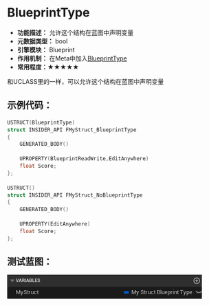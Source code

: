 # BlueprintType

- **功能描述：**  允许这个结构在蓝图中声明变量
- **元数据类型：** bool
- **引擎模块：** Blueprint
- **作用机制：** 在Meta中加入[BlueprintType](../../../../Meta/Blueprint/BlueprintType.md)
- **常用程度：★★★★★**

和UCLASS里的一样，可以允许这个结构在蓝图中声明变量

## 示例代码：

```cpp
USTRUCT(BlueprintType)
struct INSIDER_API FMyStruct_BlueprintType
{
	GENERATED_BODY()

	UPROPERTY(BlueprintReadWrite,EditAnywhere)
	float Score;
};

USTRUCT()
struct INSIDER_API FMyStruct_NoBlueprintType
{
	GENERATED_BODY()

	UPROPERTY(EditAnywhere)
	float Score;
};
```

## 测试蓝图：

![Untitled](Untitled.png)